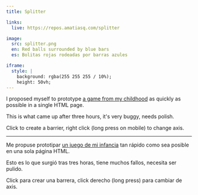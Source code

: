```yaml
---
title: Splitter

links:
  live: https://repos.amatiasq.com/splitter

image:
  src: splitter.png
  en: Red balls surrounded by blue bars
  es: Bolitas rojas rodeadas por barras azules

iframe:
  style: |
    background: rgba(255 255 255 / 10%);
    height: 50vh;
---
```


I proposed myself to prototype [a game from my childhood](https://www.google.com/search?tbm=isch&q=jezzball) as quickly as possible in a single HTML page.

This is what came up after three hours, it's very buggy, needs polish.

Click to create a barrier, right click (long press on mobile) to change axis.

---

Me propuse prototipar [un juego de mi infancia](https://www.google.com/search?tbm=isch&q=jezzball) tan rápido como sea posible en una sola página HTML.

Esto es lo que surgió tras tres horas, tiene muchos fallos, necesita ser pulido.

Click para crear una barrera, click derecho (long press) para cambiar de axis.
